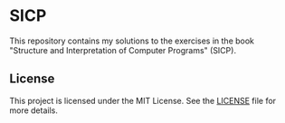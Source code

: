 # SICP

This repository contains my solutions to the exercises in the book "Structure and Interpretation of Computer Programs" (SICP).

## License

This project is licensed under the MIT License. See the [LICENSE](LICENSE) file for more details.
